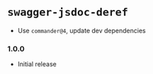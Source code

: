 # `swagger-jsdoc-deref`

- Use `commander@4`, update dev dependencies

### 1.0.0

- Initial release
